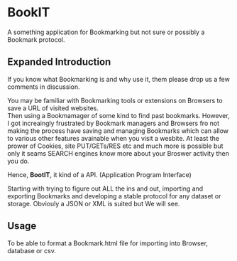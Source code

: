 # BookIT
A something application for Bookmarking but not sure or possibly a Bookmark protocol.

## Expanded Introduction
If you know what Bookmarking is and why use it, them please drop us a few comments in discussion. 

You may be familiar with Bookmarking tools or extensions on Browsers to save a URL of visited websites.  
Then using a Bookmamager of some kind to find past bookmarks. However, I got increaingly frustrated by Bookmark managers and Browsers fro not making the process have saving and managing Bookmarks which can allow to various other features avainable when you visit a wesbite. At least the prower of Cookies, site PUT/GETs/RES etc and much more is possible but only it seams SEARCH engines know more about your Broswer activity then you do. 

Hence, **BootIT**, it kind of a API. (Application Program Interface)

Starting with trying to figure out ALL the ins and out, importing and exporting Bookmarks and developing a stable protocol for any dataset or storage.
Obviouly a JSON or XML is suited but We will see.  

## Usage

To be able to format a Bookmark.html file for importing into Browser, database or csv.
